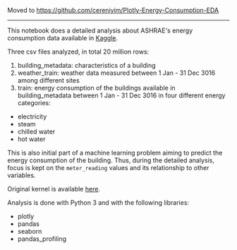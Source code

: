 Moved to https://github.com/cereniyim/Plotly-Energy-Consumption-EDA

---

This notebook does a detailed analysis about ASHRAE's energy consumption data available in [Kaggle](https://www.kaggle.com/c/ashrae-energy-prediction).

Three csv files analyzed, in total 20 million rows:
1. building_metadata: characteristics of a building
2. weather_train: weather data measured between 1 Jan - 31 Dec 3016 among different sites
3. train: energy consumption of the buildings available in building_metadata between 1 Jan - 31 Dec 3016 in four different energy categories:
  * electricity
  * steam
  * chilled water
  * hot water
  
This is also initial part of a machine learning problem aiming to predict the energy consumption of the building. Thus, during the detailed analysis, focus is kept on the `meter_reading` values and its relationship to other variables.

Original kernel is available [here](https://www.kaggle.com/cereniyim/save-the-energy-for-the-future-1-detailed-eda).

Analysis is done with Python 3 and with the following libraries:
* plotly
* pandas
* seaborn
* pandas_profiling
